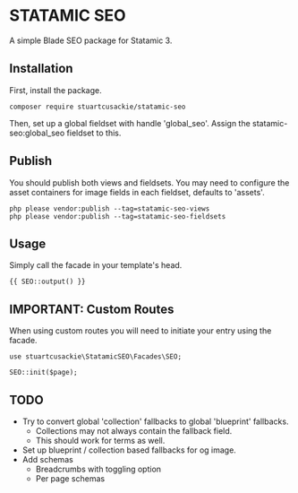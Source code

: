 # STATAMIC SEO

A simple Blade SEO package for Statamic 3.

## Installation

First, install the package.

```
composer require stuartcusackie/statamic-seo
```

Then, set up a global fieldset with handle 'global_seo'. Assign the statamic-seo:global_seo fieldset to this.


## Publish

You should publish both views and fieldsets. You may need to configure the asset containers for image fields in each fieldset, defaults to 'assets'.

```
php please vendor:publish --tag=statamic-seo-views
php please vendor:publish --tag=statamic-seo-fieldsets
```

## Usage

Simply call the facade in your template's head.

```
{{ SEO::output() }}
```

## IMPORTANT: Custom Routes

When using custom routes you will need to initiate your entry using the facade.

```
use stuartcusackie\StatamicSEO\Facades\SEO;

SEO::init($page);
```

## TODO
- Try to convert global 'collection' fallbacks to global 'blueprint' fallbacks.
  - Collections may not always contain the fallback field.
  - This should work for terms as well.
- Set up blueprint / collection based fallbacks for og image.
- Add schemas
  - Breadcrumbs with toggling option
  - Per page schemas
